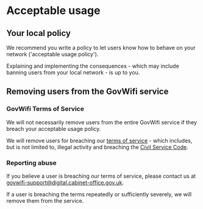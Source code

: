 # Acceptable usage

## Your local policy

We recommend you write a policy to let users know how to behave on your network ('acceptable usage policy').

Explaining and implementing the consequences - which may include banning users from your local network - is up to you.

## Removing users from the GovWifi service

### GovWifi Terms of Service

We will not necessarily remove users from the entire GovWifi service if they breach your acceptable usage policy.

We will remove users for breaching our [terms of service](https://www.gov.uk/government/publications/terms-and-conditions-for-connecting-to-govwifi/terms-and-conditions-for-connecting-to-govwifi) - which includes, but is not limited to, illegal activity and breaching the [Civil Service Code](https://www.gov.uk/government/publications/civil-service-code/the-civil-service-code).

### Reporting abuse

If you believe a user is breaching our terms of service, please contact us at govwifi-support@digital.cabinet-office.gov.uk.

If a user is breaching the terms repeatedly or sufficiently severely, we will remove them from the service.

